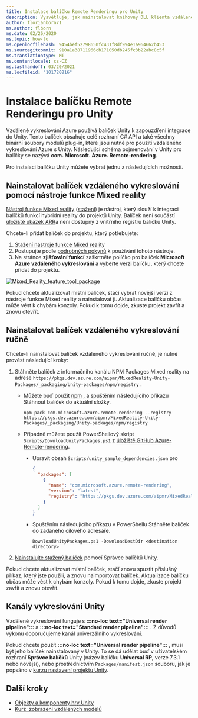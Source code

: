 ```yaml
---
title: Instalace balíčku Remote Renderingu pro Unity
description: Vysvětluje, jak nainstalovat knihovny DLL klienta vzdáleného vykreslování pro Unity.
author: florianborn71
ms.author: flborn
ms.date: 02/26/2020
ms.topic: how-to
ms.openlocfilehash: 9454bef52798650fc431f8df994e1a964662b453
ms.sourcegitcommit: 910a1a38711966cb171050db245fc3b22abc8c5f
ms.translationtype: MT
ms.contentlocale: cs-CZ
ms.lasthandoff: 03/20/2021
ms.locfileid: "101720816"
---
```

# <a name="install-the-remote-rendering-package-for-unity"></a>Instalace balíčku Remote Renderingu pro Unity

Vzdálené vykreslování Azure používá balíček Unity k zapouzdření integrace do Unity.
Tento balíček obsahuje celé rozhraní C# API a také všechny binární soubory modulů plug-in, které jsou nutné pro použití vzdáleného vykreslování Azure s Unity.
Následující schéma pojmenování v Unity pro balíčky se nazývá **com. Microsoft. Azure. Remote-rendering**.

Pro instalaci balíčku Unity můžete vybrat jednu z následujících možností.

## <a name="install-remote-rendering-package-using-the-mixed-reality-feature-tool"></a>Nainstalovat balíček vzdáleného vykreslování pomocí nástroje funkce Mixed reality

[Nástroj funkce Mixed reality](https://aka.ms/MRFeatureToolDocs) ([stažení](https://aka.ms/mrfeaturetool)) je nástroj, který slouží k integraci balíčků funkcí hybridní reality do projektů Unity. Balíček není součástí [úložiště ukázek ARR](https://github.com/Azure/azure-remote-rendering)a není dostupný z vnitřního registru balíčku Unity.

Chcete-li přidat balíček do projektu, který potřebujete:
1. [Stažení nástroje funkce Mixed reality](https://aka.ms/mrfeaturetool)
1. Postupujte podle [podrobných pokynů](https://aka.ms/MRFeatureToolDocs) k používání tohoto nástroje.
1. Na stránce **zjišťování funkcí** zaškrtněte políčko pro balíček **Microsoft Azure vzdáleného vykreslování** a vyberte verzi balíčku, který chcete přidat do projektu.

![Mixed_Reality_feature_tool_package](media/mixed-reality-feature-tool-package.png)

Pokud chcete aktualizovat místní balíček, stačí vybrat novější verzi z nástroje funkce Mixed reality a nainstalovat ji. Aktualizace balíčku občas může vést k chybám konzoly. Pokud k tomu dojde, zkuste projekt zavřít a znovu otevřít.

## <a name="install-remote-rendering-package-manually"></a>Nainstalovat balíček vzdáleného vykreslování ručně

Chcete-li nainstalovat balíček vzdáleného vykreslování ručně, je nutné provést následující kroky:

1. Stáhněte balíček z informačního kanálu NPM Packages Mixed reality na adrese `https://pkgs.dev.azure.com/aipmr/MixedReality-Unity-Packages/_packaging/Unity-packages/npm/registry` .
    * Můžete buď použít [npm](https://www.npmjs.com/get-npm) , a spuštěním následujícího příkazu Stáhnout balíček do aktuální složky.
      ```
      npm pack com.microsoft.azure.remote-rendering --registry https://pkgs.dev.azure.com/aipmr/MixedReality-Unity-Packages/_packaging/Unity-packages/npm/registry
      ```

    * Případně můžete použít PowerShellový skript `Scripts/DownloadUnityPackages.ps1` z [úložiště GitHub Azure-Remote-rendering](https://github.com/Azure/azure-remote-rendering).
        * Upravit obsah `Scripts/unity_sample_dependencies.json` pro
          ```json
          {
            "packages": [
              {
                "name": "com.microsoft.azure.remote-rendering", 
                "version": "latest", 
                "registry": "https://pkgs.dev.azure.com/aipmr/MixedReality-Unity-Packages/_packaging/Unity-packages/npm/registry"
              }
            ]
          }
          ```

        * Spuštěním následujícího příkazu v PowerShellu Stáhněte balíček do zadaného cílového adresáře.
          ```
          DownloadUnityPackages.ps1 -DownloadDestDir <destination directory>
          ```

1. [Nainstalujte stažený balíček](https://docs.unity3d.com/Manual/upm-ui-tarball.html) pomocí Správce balíčků Unity.

Pokud chcete aktualizovat místní balíček, stačí znovu spustit příslušný příkaz, který jste použili, a znovu naimportovat balíček. Aktualizace balíčku občas může vést k chybám konzoly. Pokud k tomu dojde, zkuste projekt zavřít a znovu otevřít.

## <a name="unity-render-pipelines"></a>Kanály vykreslování Unity

Vzdálené vykreslování funguje s **:::no-loc text="Universal render pipeline":::** a **:::no-loc text="Standard render pipeline":::** . Z důvodů výkonu doporučujeme kanál univerzálního vykreslování.

Pokud chcete použít **:::no-loc text="Universal render pipeline":::** , musí být jeho balíček nainstalovaný v Unity. To se dá udělat buď v uživatelském rozhraní **Správce balíčků** Unity (název balíčku **Universal RP**, verze 7.3.1 nebo novější), nebo prostřednictvím `Packages/manifest.json` souboru, jak je popsáno v [kurzu nastavení projektu Unity](../../tutorials/unity/view-remote-models/view-remote-models.md#include-the-azure-remote-rendering-package).

## <a name="next-steps"></a>Další kroky

* [Objekty a komponenty hry Unity](objects-components.md)
* [Kurz: zobrazení vzdálených modelů](../../tutorials/unity/view-remote-models/view-remote-models.md)
